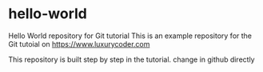# hello-world
Hello World repository for Git tutorial
This is an example repository for the Git tutoial on https://www.luxurycoder.com

This repository is built step by step in the tutorial.
change in github directly
